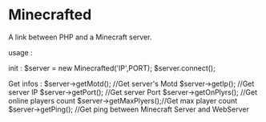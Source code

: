 # Minecrafted
A link between PHP and a Minecraft server.

usage :

init :
$server = new Minecrafted('IP',PORT);
$server.connect();

Get infos :
$server->getMotd();     //Get server's Motd
$server->getIp();       //Get server IP
$server->getPort();	//Get server Port
$server->getOnPlyrs();	//Get online players count
$server->getMaxPlyers();//Get max player count
$server->getPing();	//Get ping between Minecraft Server and WebServer
